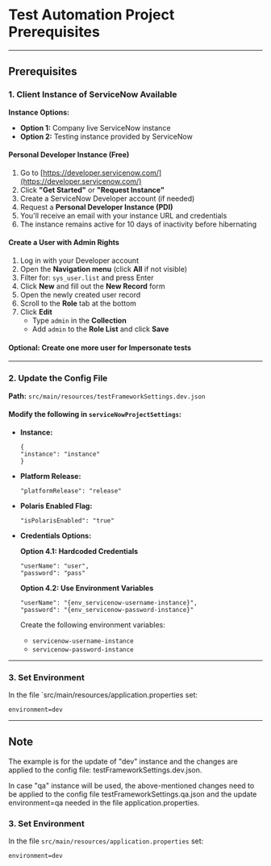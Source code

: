 # Test Automation Project Prerequisites

---
## Prerequisites

### 1. Client Instance of ServiceNow Available

**Instance Options:**
- **Option 1:** Company live ServiceNow instance
- **Option 2:** Testing instance provided by ServiceNow

#### Personal Developer Instance (Free)
1. Go to [https://developer.servicenow.com/](https://developer.servicenow.com/)
2. Click **"Get Started"** or **"Request Instance"**
3. Create a ServiceNow Developer account (if needed)
4. Request a **Personal Developer Instance (PDI)**
5. You'll receive an email with your instance URL and credentials
6. The instance remains active for 10 days of inactivity before hibernating

#### Create a User with Admin Rights
1. Log in with your Developer account
2. Open the **Navigation menu** (click **All** if not visible)
3. Filter for: `sys_user.list` and press Enter
4. Click **New** and fill out the **New Record** form
5. Open the newly created user record
6. Scroll to the **Role** tab at the bottom
7. Click **Edit**
   * Type `admin` in the **Collection**
   * Add `admin` to the **Role List** and click **Save**

#### Optional: Create one more user for Impersonate tests

---

### 2. Update the Config File

**Path:** `src/main/resources/testFrameworkSettings.dev.json`

#### Modify the following in `serviceNowProjectSettings`:

- **Instance:**
    ```jsonlines
  {
    "instance": "instance"
  }
    ```

- **Platform Release:**
    ```jsonlines
    "platformRelease": "release"
    ```

- **Polaris Enabled Flag:**
    ```jsonlines
    "isPolarisEnabled": "true"
    ```

- **Credentials Options:**

  **Option 4.1: Hardcoded Credentials**
    ```jjsonlines
    "userName": "user",
    "password": "pass"
    ```

  **Option 4.2: Use Environment Variables**
    ```jsonlines
    "userName": "{env_servicenow-username-instance}",
    "password": "{env_servicenow-password-instance}"
    ```

  Create the following environment variables:
    - `servicenow-username-instance`
    - `servicenow-password-instance`

---
### 3. Set Environment

In the file `src/main/resources/application.properties set:
```properties
environment=dev
```
---
## Note
The example is for the update of "dev" instance
and the changes are applied to the config file: testFrameworkSettings.dev.json.

In case "qa" instance will be used, the above-mentioned changes need to be applied
to the config file testFrameworkSettings.qa.json and the update environment=qa
needed in the file application.properties.


### 3. Set Environment

In the file `src/main/resources/application.properties` set:
```properties
environment=dev